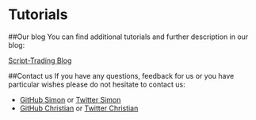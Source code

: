 # Tutorials

##Our blog
You can find additional tutorials and further description in our blog:

[Script-Trading Blog](http://script-trading.com/en/tag/tutorial/)

##Contact us
If you have any questions, feedback for us or you have particular wishes please do not hesitate to contact us:

* [GitHub Simon](https://github.com/simonpucher) or [Twitter Simon](https://twitter.com/SimonPucher)
* [GitHub Christian](https://github.com/ckovar82) or [Twitter Christian](https://twitter.com/ckovar82)



